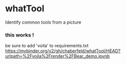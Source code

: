 # whatTool
Identify common tools from a picture

### this works ! ####
be sure to add 'voila' to requirements.txt
https://mybinder.org/v2/gh/chaberfeld/whatTool/HEAD?urlpath=%2Fvoila%2Frender%2FBear_demo.ipynb
